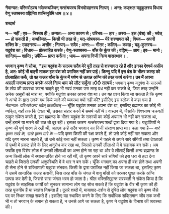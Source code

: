 **नैवान्यत: परिभवोऽस्य भवेत्कथञ्चिन्** **मत्संश्रयस्य विभवोन्नहनस्य नित्यम् ।** **अन्त: कङ्क्षल यदुकुलस्य विधाय वेणु** **स्तश्बस्य वह्निमिव शान्तिमुपैमि धाम ॥ ४॥** 

**शब्दार्थ** 

**न—** **नहीं** **; एव—** **निश्चय ही** **; अन्यत:—** **अन्य कारण से** **; परिभव:—** **हार** **; अस्य—** **इस (वंश) की** **; भवेत्—** **हो सकती है** **;** **कथञ्चित्—** **किसी भी तरह से** **; मत्-संश्रयस्य—** **मेरे शरणागत की** **; विभव—** **अपनी शक्ति के** **; उन्नहनस्य—** **असीम** **; नित्यम्—** **सदैव** **; अन्त:—** **भीतर** **; कलिम्—** **कलह** **; यदु-कुलस्य—** **यदुवंश का** **; विधाय—** **प्रोत्साहित करके** **; वेणु-स्तश्बस्य—** **बाँस के** **कुंज की** **; वह्निम्—** **आग** **; इव—** **मानो** **; शान्तिम्—** **शान्ति** **; उपैमि—** **प्राप्त करूँगा** **; धाम—** **अपना निजी नित्य वासस्थान।** **.** 

**भगवान् कृष्ण ने सोचा, ''इस यदुवंश के सदस्य सदैव मेरे पूरी तरह से शरणागत रहे हैं और** **इनका ऐश्वर्य असीम है, अत: कोई भी बाहरी ताकत इस वंश को पराजित नहीं कर पाई। किन्तु** **यदि मैं इस वंश के भीतर कलह को प्रोत्साहित करूँ, तो वह कलह बाँस के कुंज में घर्षण से** **उत्पन्न अग्नि की तरह कार्य करेगा। तब मैं अपना असली मन्तव्य प्राप्त करके अपने नित्य धाम** **को लौट सकूँगा।ÓÓ** **तात्पर्य :** भगवान् कृष्ण यदुवंश के सदस्यों के लोप की व्यवस्था करना चाहते हुए भी स्वयं उनका उस तरह वध नहीं कर सकते थे, जिस तरह उन्होंने अनेक असुरों को मारा था, क्योंकि यदुवंश उनका अपना वंश था। तब यह प्रश्न किया जा सकता है कि कृष्ण ने अन्यों के द्वारा उनके वध किये जाने की व्यवस्था क्यों नहीं की? इसीलिए इस श्लोक में कहा गया है *नैवान्यत: परिभवोऽस्य भवेत् कथञ्चित्* — चूँकि यदुवंश उनका अपना वंश था, इसलिए ब्रह्माण्ड का कोई भी व्यकि्त, यहाँ तक कि देवता भी, उसका संहार करने में समर्थ नहीं थे। वास्तव में, जैसाकि विश्वनाथ चक्रवर्ती ठाकुर संकेत करते हैं, इस ब्रह्माण्ड के भीतर यदुवंश के सदस्यों का कोई अपमान भी नहीं कर सकता था, उन्हें हराने या मारने की बात तो दूर रही। इसका कारण *मत्संश्रयस्य* शब्दों द्वारा दिया गया है। यदुवंशियों ने कृष्ण की पूर्ण शरण ले रखी थी, अतएव उन्हें सदैव भगवान् का निजी संरक्षण प्राप्त था। कहा गया है— *मारे* *कृष्ण राखे के, राखे कृष्ण मारे के* —यदि कृष्ण किसी की रक्षा करते हैं, तो उसे कोई नहीं मार सकता और यदि कृष्ण मारना चाहते हैं, तो उसे कोई बचा नहीं सकता। कृष्ण ने पहले से अपने सारे संगियों तथा देवताओं से पृथ्वी में प्रकट होने के लिए अनुरोध कर रखा था, जिससे उनकी लीलाओं में वे सहायक बन सकें। अब जबकि इस विशेष लोक में उनकी लीलाओं का अन्त होने जा रहा था और वे लीलाएँ किसी अन्य ब्रह्माण्ड के अन्य किसी लोक में स्थानान्तरित होने जा रही थीं, तो कृष्ण अपने सारे संगियों को इस धरा से हटा देना चाहते थे जिससे उनकी अनुपस्थिति में वे भार न बन सकें। चूँकि भगवान् का अपना ही वंश होने तथा अपनी ही सेना होने से शक्तिशाली यदुवंश संभवत: किसी के द्वारा पराजित नहीं किया जा सकता था, इसलिए कृष्ण ने उसमें आन्तरिक कलह करायी, जिस तरह बाँस के जंगल में वायु बाँसों को परस्पर घॢषत करके अग्नि उत्पन्न कर देती है, जिससे सारा जंगल भस्म हो जाता है। श्रील भक्तिसिद्धान्त सरस्वती ने संकेत किया है कि यदुवंश के साहसिक कार्यों को सुनकर सामान्य लोग यह सोच सकते हैं कि यदुवंश के वीर भी कृष्ण की ही तरह पूजनीय हैं या स्वतंत्र नियन्ता हैं। दूसरे शब्दों में, मायावाद-दर्शन से दूषित लोग यदुवंश को कृष्ण जैसे पद पर स्थित समझ सकते हैं। इसलिए यह स्थापित करने के लिए कि सर्वाधिक शकि्तमान जीव तक कभी भी न तो भगवान् के समान हो सकता है, न उनसे आगे जा सकता है, कृष्ण ने यदुवंश के विनाश की व्यवस्था की। 